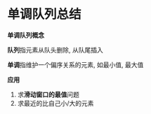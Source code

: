 # 单调队列总结

**单调队列概念**

**队列**指元素从队头删除, 从队尾插入

**单调**指维护一个偏序关系的元素, 如最小值, 最大值

**应用**

1. 求**滑动窗口的最值**问题
2. 求最近的比自己小/大的元素



